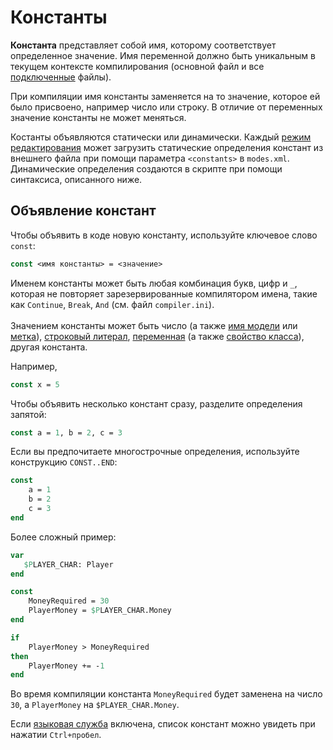 # Константы

**Константа** представляет собой имя, которому соответствует определенное значение. Имя переменной должно быть уникальным в текущем контексте компилирования (основной файл и все [подключенные](directives.md#usdinclude) файлы).

При компиляции имя константы заменяется на то значение, которое ей было присвоено, например число или строку. В отличие от переменных значение константы не может меняться.

Костанты объявляются статически или динамически. Каждый [режим редактирования](../edit-modes/) может загрузить статические определения констант из внешнего файла при помощи параметра `<constants>` в `modes.xml`. Динамические определения создаются в скрипте при помощи синтаксиса, описанного ниже.

## Объявление констант

Чтобы объявить в коде новую константу, используйте ключевое слово `const`:

```pascal
const <имя константы> = <значение>
```

Именем константы может быть любая комбинация букв, цифр и `_`, которая не повторяет зарезервированные компилятором имена, такие как `Continue`, `Break`, `And` (см. файл `compiler.ini`). \
\
Значением константы может быть число (а также [имя модели](data-types.md#imena-modelei) или [метка](data-types.md#metki)), [строковый литерал](data-types.md#strokovye-literaly), [переменная](variables.md) (а также [свойство класса](classes.md#svoistva)), другая константа.

Например,

```pascal
const x = 5
```

Чтобы объявить несколько констант сразу, разделите определения запятой:

```pascal
const a = 1, b = 2, c = 3
```

Если вы предпочитаете многострочные определения, используйте конструкцию `CONST..END`:

```pascal
const
    a = 1
    b = 2
    c = 3
end
```

Более сложный пример:

```pascal
var
   $PLAYER_CHAR: Player
end

const
    MoneyRequired = 30
    PlayerMoney = $PLAYER_CHAR.Money
end

if
    PlayerMoney > MoneyRequired
then
    PlayerMoney += -1
end
```

Во время компиляции константа `MoneyRequired` будет заменена на число `30`, а `PlayerMoney` на `$PLAYER_CHAR.Money`.

Если [языковая служба](../editor/language-service.md) включена, список констант можно увидеть при нажатии `Ctrl+пробел`.
